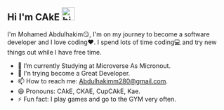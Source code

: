 ## Hi I'm CAkE <img src="https://user-images.githubusercontent.com/1303154/88677602-1635ba80-d120-11ea-84d8-d263ba5fc3c0.gif" width="30px" height="30px" alt="hi">

I'm Mohamed Abdulhakim:smirk:, I'm on my journey to become a software developer and I love coding:heart:. I spend lots of time coding:computer: and try new things out while I have free time.


<!-- TODO: Add last video link -->

- 🔭 I’m currently Studying at Microverse As Micronout.
- 🤔 I'n trying become a Great Developer.
- 📫 How to reach me: Abdulhakimm280@gmail.com.
- 😄 Pronouns: CAkE, CKAE, CupCAkE, Kae.
- ⚡ Fun fact: I play games and go to the GYM very often.